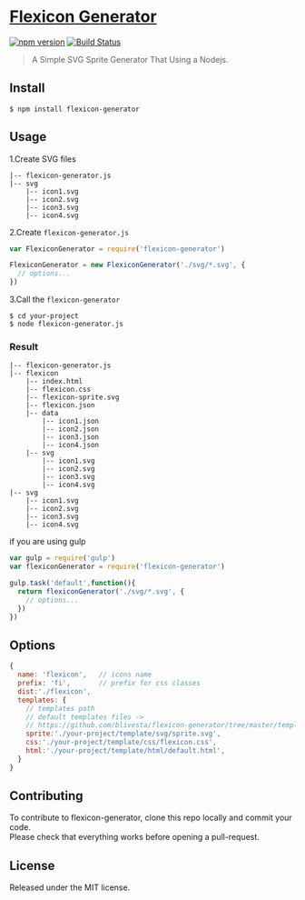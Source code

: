 # [Flexicon Generator](http://blivesta.github.io/flexicon-generator)

[![npm version](https://img.shields.io/npm/v/flexicon-generator.svg?style=flat-square)](https://www.npmjs.com/package/flexicon-generator)
[![Build Status](https://img.shields.io/travis/blivesta/flexicon-generator/master.svg?style=flat-square)](https://travis-ci.org/blivesta/flexicon-generator)


> A Simple SVG Sprite Generator That Using a Nodejs.

## Install

```
$ npm install flexicon-generator
```


## Usage

1.Create SVG files
```
|-- flexicon-generator.js
|-- svg
    |-- icon1.svg
    |-- icon2.svg
    |-- icon3.svg
    |-- icon4.svg
```

2.Create `flexicon-generator.js`
```js
var FlexiconGenerator = require('flexicon-generator')

FlexiconGenerator = new FlexiconGenerator('./svg/*.svg', {
  // options...
})
```

3.Call the `flexicon-generator`
```
$ cd your-project
$ node flexicon-generator.js
```

### Result

```
|-- flexicon-generator.js
|-- flexicon
    |-- index.html
    |-- flexicon.css
    |-- flexicon-sprite.svg
    |-- flexicon.json
    |-- data
        |-- icon1.json
        |-- icon2.json
        |-- icon3.json
        |-- icon4.json
    |-- svg
        |-- icon1.svg
        |-- icon2.svg
        |-- icon3.svg
        |-- icon4.svg
|-- svg
    |-- icon1.svg
    |-- icon2.svg
    |-- icon3.svg
    |-- icon4.svg
```

if you are using gulp

```js
var gulp = require('gulp')
var flexiconGenerator = require('flexicon-generator')

gulp.task('default',function(){
  return flexiconGenerator('./svg/*.svg', {
    // options...
  })
})
```


## Options
```js
{
  name: 'flexicon',   // icons name
  prefix: 'fi',       // prefix for css classes
  dist:'./flexicon',
  templates: {
    // templates path
    // default templates files ->
    // https://github.com/blivesta/flexicon-generator/tree/master/templates
    sprite:'./your-project/template/svg/sprite.svg',
    css:'./your-project/template/css/flexicon.css',
    html:'./your-project/template/html/default.html',
  }
}
```

## Contributing

To contribute to flexicon-generator, clone this repo locally and commit your code.  
Please check that everything works before opening a pull-request.


## License
Released under the MIT license.

